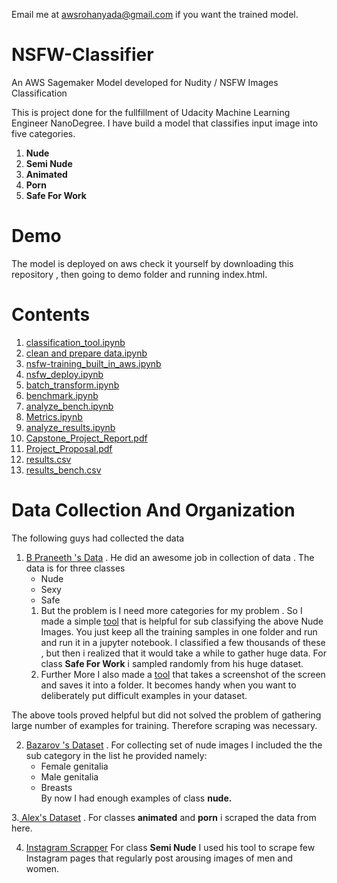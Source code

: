 Email me at awsrohanyada@gmail.com if you want the trained model. 

# NSFW-Classifier
An AWS Sagemaker Model developed for Nudity / NSFW Images Classification <br>


This is project done for the fullfillment of Udacity Machine Learning Engineer NanoDegree. I have build a model that classifies 
input image into five categories.
1. **Nude** 
2. **Semi Nude**
3. **Animated**
4. **Porn**
5. **Safe For Work**

# Demo 
The model is deployed on aws check it yourself by downloading this repository , then going to demo folder and running index.html.


# Contents
1. [classification_tool.ipynb](https://github.com/deepanshu-yadav/NSFW-Classifier/blob/master/classification_tool.ipynb)
2. [clean and prepare data.ipynb](https://github.com/deepanshu-yadav/NSFW-Classifier/blob/master/clean%20and%20prepare%20data.ipynb)
3. [nsfw-training_built_in_aws.ipynb](https://github.com/deepanshu-yadav/NSFW-Classifier/blob/master/nsfw-training_built_in_aws.ipynb)
4. [nsfw_deploy.ipynb](https://github.com/deepanshu-yadav/NSFW-Classifier/blob/master/nsfw_deploy.ipynb)
5. [batch_transform.ipynb](https://github.com/deepanshu-yadav/NSFW-Classifier/blob/master/batch_transform.ipynb)
6. [benchmark.ipynb](https://github.com/deepanshu-yadav/NSFW-Classifier/blob/master/benchmark.ipynb)
7. [analyze_bench.ipynb](https://github.com/deepanshu-yadav/NSFW-Classifier/blob/master/analyze_bench.ipynb)
8. [Metrics.ipynb](https://github.com/deepanshu-yadav/NSFW-Classifier/blob/master/Metrics.ipynb)
9. [analyze_results.ipynb ](https://github.com/deepanshu-yadav/NSFW-Classifier/blob/master/analyze_results.ipynb)
10. [Capstone_Project_Report.pdf](https://github.com/deepanshu-yadav/NSFW-Classifier/blob/master/Capstone_Project_Report.pdf)
11. [Project_Proposal.pdf](https://github.com/deepanshu-yadav/NSFW-Classifier/blob/master/Project_Proposal.pdf)
12. [results.csv](https://github.com/deepanshu-yadav/NSFW-Classifier/blob/master/results.csv)
13. [results_bench.csv](https://github.com/deepanshu-yadav/NSFW-Classifier/blob/master/results_bench.csv)

        
         
             
  




#  Data Collection And Organization
The following guys had collected the data 
1. [B Praneeth 's Data](https://archive.org/details/NudeNet_classifier_dataset_v1) . He did an awesome job in collection 
of data . The data is for three classes <br>
   * Nude 
   * Sexy 
   *  Safe 
   1. But the problem is I need more categories for my problem . So I made a simple [tool](https://github.com/deepanshu-yadav/NSFW-Classifier/blob/master/classification_tool.ipynb) that is helpful for sub classifying the above Nude Images. You just keep all the training samples in one folder and run and run it in a jupyter notebook.
I classified a few thousands of these , but then i realized that it would take a while to gather huge data. For class **Safe For Work** i sampled randomly from his huge dataset.
   2. Further More I also made a [tool](https://github.com/deepanshu-yadav/NSFW-Classifier/blob/master/useful_scripts/useful_scripts/example.py) that takes a screenshot of the screen and saves it into a folder. It becomes handy when you want to deliberately put  difficult examples in your dataset.   

The above tools proved helpful but did not solved the problem of gathering large number of examples for training. Therefore scraping was necessary.

2. [Bazarov 's Dataset](https://github.com/EBazarov/nsfw_data_source_urls) . For collecting  set of nude images I included the the sub category in the list he provided namely: <br>
   * Female genitalia
   * Male genitalia 
   * Breasts <br>
By now I had enough examples of class **nude.** <br>


3.[ Alex's Dataset](https://github.com/alex000kim/nsfw_data_scraper/tree/master/raw_data) . For classes **animated** and **porn** i scraped the data from here.
  

4.  [Instagram Scrapper](https://github.com/rarcega/instagram-scraper) For class **Semi Nude** I used his tool to scrape few Instagram pages that regularly post arousing images of men and women.  
